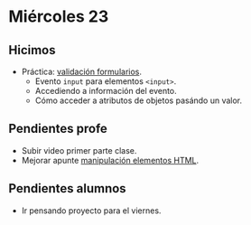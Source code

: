 # Miércoles 23

## Hicimos

- Práctica: [validación formularios](/ejemplos/js/formulario.html).
    - Evento `input` para elementos `<input>`.
    - Accediendo a información del evento.
    - Cómo acceder a atributos de objetos pasándo un valor.

## Pendientes profe

- Subir video primer parte clase.
- Mejorar apunte [manipulación elementos HTML](/apuntes/manipulacion-dom.md).

## Pendientes alumnos

- Ir pensando proyecto para el viernes.